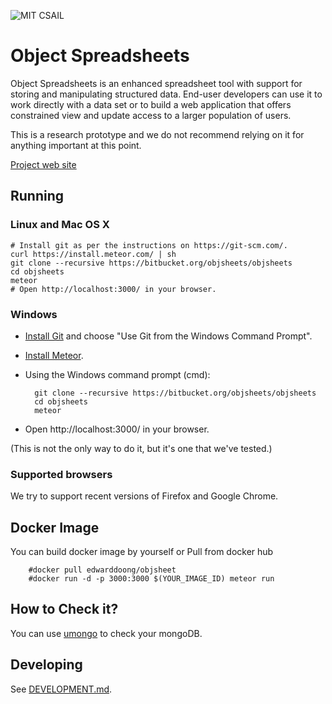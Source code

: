 ![MIT CSAIL](https://www.csail.mit.edu/sites/default/files/logo.jpg)

# Object Spreadsheets

Object Spreadsheets is an enhanced spreadsheet tool with support for storing and manipulating structured data. End-user developers can use it to work directly with a data set or to build a web application that offers constrained view and update access to a larger population of users.

This is a research prototype and we do not recommend relying on it for anything important at this point.

[Project web site](http://sdg.csail.mit.edu/projects/objsheets/)

## Running

### Linux and Mac OS X

```
# Install git as per the instructions on https://git-scm.com/.
curl https://install.meteor.com/ | sh
git clone --recursive https://bitbucket.org/objsheets/objsheets
cd objsheets
meteor
# Open http://localhost:3000/ in your browser.
```

### Windows

* [Install Git](https://git-scm.com/downloads) and choose "Use Git from the Windows Command Prompt".
* [Install Meteor](https://www.meteor.com/install).
* Using the Windows command prompt (cmd):

        git clone --recursive https://bitbucket.org/objsheets/objsheets
        cd objsheets
        meteor

* Open http://localhost:3000/ in your browser.

(This is not the only way to do it, but it's one that we've tested.)

### Supported browsers

We try to support recent versions of Firefox and Google Chrome.

## Docker Image
You can build docker image by yourself or Pull from docker hub

    
        #docker pull edwarddoong/objsheet
        #docker run -d -p 3000:3000 $(YOUR_IMAGE_ID) meteor run

## How to Check it?

You can use [umongo](https://github.com/agirbal/umongo) to check your mongoDB.

## Developing

See [DEVELOPMENT.md](DEVELOPMENT.md).
